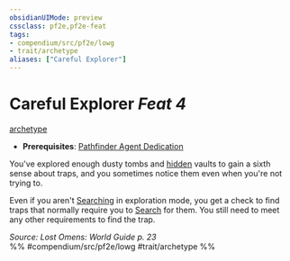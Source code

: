 ```yaml
---
obsidianUIMode: preview
cssclass: pf2e,pf2e-feat
tags:
- compendium/src/pf2e/lowg
- trait/archetype
aliases: ["Careful Explorer"]
---
```

# Careful Explorer  *Feat 4*  
[archetype](../../rules/traits/archetype.md)  

- **Prerequisites**: [Pathfinder Agent Dedication](pathfinder-agent-dedication-lowg.md)

You've explored enough dusty tombs and [hidden](../../rules/conditions.md#Hidden) vaults to gain a sixth sense about traps, and you sometimes notice them even when you're not trying to.

Even if you aren't [Searching](../../rules/actions/search.md) in exploration mode, you get a check to find traps that normally require you to [Search](../../rules/actions/search.md) for them. You still need to meet any other requirements to find the trap.

*Source: Lost Omens: World Guide p. 23*  
%% #compendium/src/pf2e/lowg #trait/archetype %%